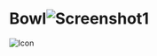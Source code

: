 # Bowl![Screenshot1](https://user-images.githubusercontent.com/81029735/193512075-457772a4-1467-4dbc-9cf1-436c902861df.png)
![Icon](https://user-images.githubusercontent.com/81029735/193512095-409b2952-f992-470d-98c9-74d8102c5ae9.png)
